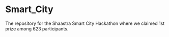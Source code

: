# Smart_City <br>
The repository for the Shaastra Smart City Hackathon where we claimed 1st prize among 623 participants.
